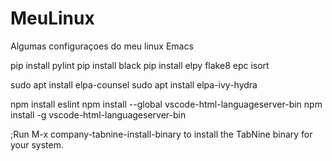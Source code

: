 # MeuLinux
Algumas configuraçoes do  meu linux
Emacs

pip install pylint
pip install black
pip install elpy flake8 epc isort

sudo apt install elpa-counsel
sudo apt install elpa-ivy-hydra

npm install eslint
npm install --global vscode-html-languageserver-bin
npm install -g vscode-html-languageserver-bin

;Run M-x company-tabnine-install-binary to install the TabNine binary for your system.
